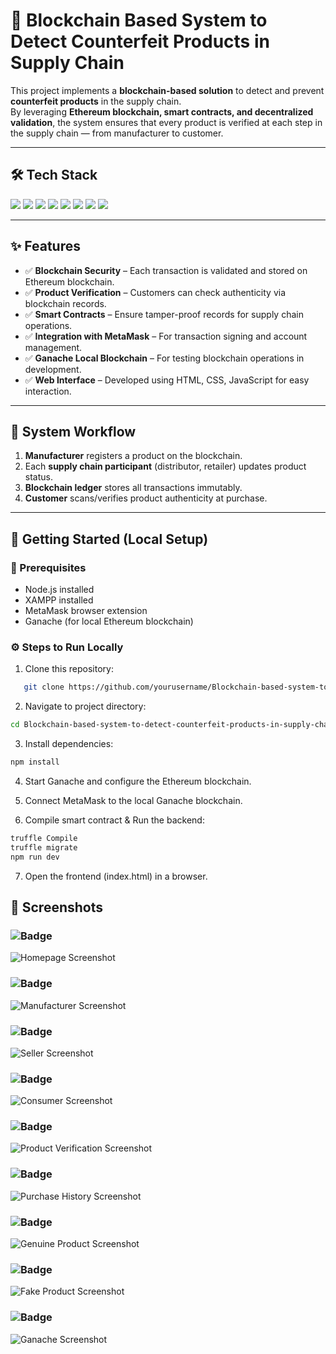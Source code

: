 # 🔗 Blockchain Based System to Detect Counterfeit Products in Supply Chain  

This project implements a **blockchain-based solution** to detect and prevent **counterfeit products** in the supply chain.  
By leveraging **Ethereum blockchain, smart contracts, and decentralized validation**, the system ensures that every product is verified at each step in the supply chain — from manufacturer to customer.  

---

## 🛠️ Tech Stack  

<p align="left">
  <img src="https://img.shields.io/badge/HTML5-E34F26?style=for-the-badge&logo=html5&logoColor=white" />
  <img src="https://img.shields.io/badge/CSS3-1572B6?style=for-the-badge&logo=css3&logoColor=white" />
  <img src="https://img.shields.io/badge/JavaScript-F7DF1E?style=for-the-badge&logo=javascript&logoColor=black" />
  <img src="https://img.shields.io/badge/Node.js-339933?style=for-the-badge&logo=node.js&logoColor=white" />
  <img src="https://img.shields.io/badge/Ethereum-3C3C3D?style=for-the-badge&logo=ethereum&logoColor=white" />
  <img src="https://img.shields.io/badge/MetaMask-F6851B?style=for-the-badge&logo=metamask&logoColor=white" />
  <img src="https://img.shields.io/badge/Ganache-FCC624?style=for-the-badge&logo=ethereum&logoColor=black" />
  <img src="https://img.shields.io/badge/XAMPP-FB7A24?style=for-the-badge&logo=xampp&logoColor=white" />
</p>

---

## ✨ Features  

- ✅ **Blockchain Security** – Each transaction is validated and stored on Ethereum blockchain.  
- ✅ **Product Verification** – Customers can check authenticity via blockchain records.  
- ✅ **Smart Contracts** – Ensure tamper-proof records for supply chain operations.  
- ✅ **Integration with MetaMask** – For transaction signing and account management.  
- ✅ **Ganache Local Blockchain** – For testing blockchain operations in development.  
- ✅ **Web Interface** – Developed using HTML, CSS, JavaScript for easy interaction.  

---

## 📐 System Workflow  

1. **Manufacturer** registers a product on the blockchain.  
2. Each **supply chain participant** (distributor, retailer) updates product status.  
3. **Blockchain ledger** stores all transactions immutably.  
4. **Customer** scans/verifies product authenticity at purchase.  


---

## 🚀 Getting Started (Local Setup)  

### 🔧 Prerequisites  
- Node.js installed  
- XAMPP installed  
- MetaMask browser extension  
- Ganache (for local Ethereum blockchain)  

### ⚙️ Steps to Run Locally  

1. Clone this repository:  
```bash
   git clone https://github.com/yourusername/Blockchain-based-system-to-detect-counterfeit-products-in-supply-chain.git
```

2. Navigate to project directory:
```bash
cd Blockchain-based-system-to-detect-counterfeit-products-in-supply-chain
```

3. Install dependencies:
```bash
npm install
```
4. Start Ganache and configure the Ethereum blockchain.

5. Connect MetaMask to the local Ganache blockchain.

6. Compile smart contract & Run the backend:
```bash
truffle Compile
truffle migrate
npm run dev
```

7. Open the frontend (index.html) in a browser.


## 📸 Screenshots  

### ![Badge](https://img.shields.io/badge/Homepage-lightblue?style=for-the-badge)
![Homepage Screenshot](./screenshots/homepage.png)  

### ![Badge](https://img.shields.io/badge/Manufacturer-Dashboard-blue?style=for-the-badge)
![Manufacturer Screenshot](./screenshots/manufacturer.png)  

### ![Badge](https://img.shields.io/badge/Seller-Dashboard-green?style=for-the-badge)
![Seller Screenshot](./screenshots/seller.png)  

### ![Badge](https://img.shields.io/badge/Consumer-Dashboard-orange?style=for-the-badge)
![Consumer Screenshot](./screenshots/consumer.png)  

### ![Badge](https://img.shields.io/badge/Product-Verification-yellow?style=for-the-badge)
![Product Verification Screenshot](./screenshots/product-verification.png)  

### ![Badge](https://img.shields.io/badge/Purchase-History-purple?style=for-the-badge)
![Purchase History Screenshot](./screenshots/consumer-purchase-history.png)  

### ![Badge](https://img.shields.io/badge/Genuine-Product-success?style=for-the-badge)
![Genuine Product Screenshot](./screenshots/genuine-product.png)  

### ![Badge](https://img.shields.io/badge/Fake-Product-critical?style=for-the-badge)
![Fake Product Screenshot](./screenshots/fake-product.png)  

### ![Badge](https://img.shields.io/badge/Ganache-Blockchain-orange?style=for-the-badge&logo=ethereum&logoColor=white)
![Ganache Screenshot](./screenshots/ganache.png)  

